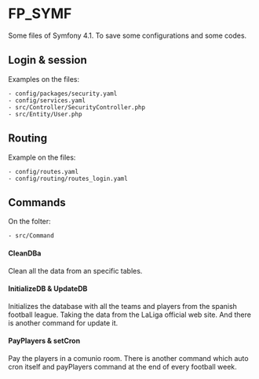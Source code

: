 # FP_SYMF


Some files of Symfony 4.1. To save some configurations and some codes.


## Login & session

Examples on the files:

    - config/packages/security.yaml
    - config/services.yaml
    - src/Controller/SecurityController.php
    - src/Entity/User.php

## Routing

Example on the files:

    - config/routes.yaml
    - config/routing/routes_login.yaml

## Commands

On the folter: 

    - src/Command

#### CleanDBa

Clean all the data from an specific tables.

#### InitializeDB & UpdateDB

Initializes the database with all the teams and players from the spanish football league. Taking the data from the LaLiga official web site.
And there is another command for update it.

#### PayPlayers & setCron

Pay the players in a comunio room. 
There is another command which auto cron itself and payPlayers command at the end of every football week.